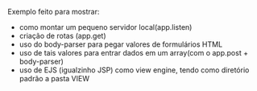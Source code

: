 Exemplo feito para mostrar:

* como montar um pequeno servidor local(app.listen)
* criação de rotas (app.get)
* uso do body-parser para pegar valores de formulários HTML
* uso de tais valores para entrar dados em um array(com o app.post + body-parser)
* uso de EJS (igualzinho JSP) como view engine, tendo como diretório padrão a pasta VIEW
